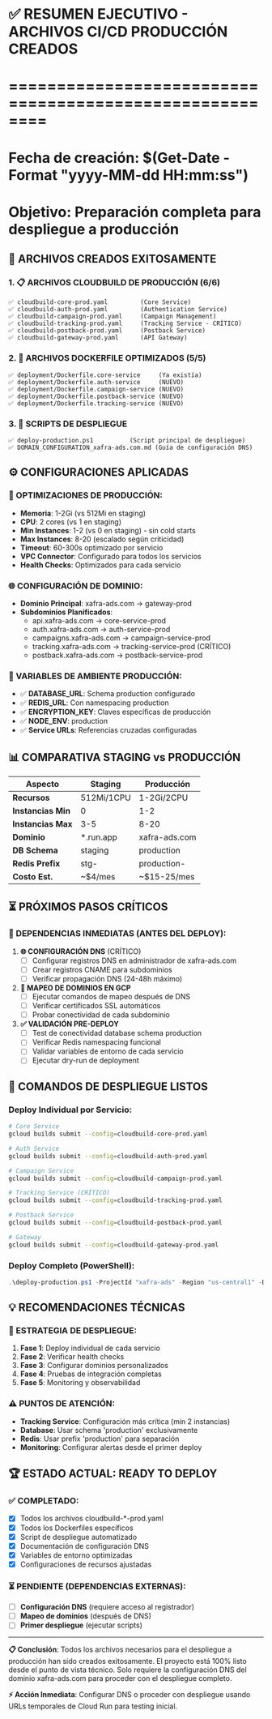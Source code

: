 # ✅ RESUMEN EJECUTIVO - ARCHIVOS CI/CD PRODUCCIÓN CREADOS
# ========================================================
# Fecha de creación: $(Get-Date -Format "yyyy-MM-dd HH:mm:ss")
# Objetivo: Preparación completa para despliegue a producción

## 🎯 ARCHIVOS CREADOS EXITOSAMENTE

### 1. 📋 ARCHIVOS CLOUDBUILD DE PRODUCCIÓN (6/6)
```
✅ cloudbuild-core-prod.yaml         (Core Service)
✅ cloudbuild-auth-prod.yaml         (Authentication Service)  
✅ cloudbuild-campaign-prod.yaml     (Campaign Management)
✅ cloudbuild-tracking-prod.yaml     (Tracking Service - CRÍTICO)
✅ cloudbuild-postback-prod.yaml     (Postback Service)
✅ cloudbuild-gateway-prod.yaml      (API Gateway)
```

### 2. 🐳 ARCHIVOS DOCKERFILE OPTIMIZADOS (5/5)
```
✅ deployment/Dockerfile.core-service     (Ya existía)
✅ deployment/Dockerfile.auth-service     (NUEVO)
✅ deployment/Dockerfile.campaign-service (NUEVO)
✅ deployment/Dockerfile.postback-service (NUEVO)
✅ deployment/Dockerfile.tracking-service (NUEVO)
```

### 3. 🚀 SCRIPTS DE DESPLIEGUE
```
✅ deploy-production.ps1          (Script principal de despliegue)
✅ DOMAIN_CONFIGURATION_xafra-ads.com.md (Guía de configuración DNS)
```

## ⚙️ CONFIGURACIONES APLICADAS

### 🔧 OPTIMIZACIONES DE PRODUCCIÓN:
- **Memoria**: 1-2Gi (vs 512Mi en staging)
- **CPU**: 2 cores (vs 1 en staging)
- **Min Instances**: 1-2 (vs 0 en staging) - sin cold starts
- **Max Instances**: 8-20 (escalado según criticidad)
- **Timeout**: 60-300s optimizado por servicio
- **VPC Connector**: Configurado para todos los servicios
- **Health Checks**: Optimizados para cada servicio

### 🌐 CONFIGURACIÓN DE DOMINIO:
- **Dominio Principal**: xafra-ads.com → gateway-prod
- **Subdominios Planificados**:
  - api.xafra-ads.com → core-service-prod
  - auth.xafra-ads.com → auth-service-prod
  - campaigns.xafra-ads.com → campaign-service-prod
  - tracking.xafra-ads.com → tracking-service-prod (CRÍTICO)
  - postback.xafra-ads.com → postback-service-prod

### 🔐 VARIABLES DE AMBIENTE PRODUCCIÓN:
- ✅ **DATABASE_URL**: Schema production configurado
- ✅ **REDIS_URL**: Con namespacing production
- ✅ **ENCRYPTION_KEY**: Claves específicas de producción
- ✅ **NODE_ENV**: production
- ✅ **Service URLs**: Referencias cruzadas configuradas

## 📊 COMPARATIVA STAGING vs PRODUCCIÓN

| Aspecto | Staging | Producción |
|---------|---------|------------|
| **Recursos** | 512Mi/1CPU | 1-2Gi/2CPU |
| **Instancias Min** | 0 | 1-2 |
| **Instancias Max** | 3-5 | 8-20 |
| **Dominio** | *.run.app | xafra-ads.com |
| **DB Schema** | staging | production |
| **Redis Prefix** | stg- | production- |
| **Costo Est.** | ~$4/mes | ~$15-25/mes |

## ⏳ PRÓXIMOS PASOS CRÍTICOS

### 🚨 DEPENDENCIAS INMEDIATAS (ANTES DEL DEPLOY):

1. **🌐 CONFIGURACIÓN DNS** (CRÍTICO)
   - [ ] Configurar registros DNS en administrador de xafra-ads.com
   - [ ] Crear registros CNAME para subdominios
   - [ ] Verificar propagación DNS (24-48h máximo)

2. **🔗 MAPEO DE DOMINIOS EN GCP**
   - [ ] Ejecutar comandos de mapeo después de DNS
   - [ ] Verificar certificados SSL automáticos
   - [ ] Probar conectividad de cada subdominio

3. **✅ VALIDACIÓN PRE-DEPLOY**
   - [ ] Test de conectividad database schema production
   - [ ] Verificar Redis namespacing funcional
   - [ ] Validar variables de entorno de cada servicio
   - [ ] Ejecutar dry-run de deployment

## 🎯 COMANDOS DE DESPLIEGUE LISTOS

### Deploy Individual por Servicio:
```bash
# Core Service
gcloud builds submit --config=cloudbuild-core-prod.yaml

# Auth Service  
gcloud builds submit --config=cloudbuild-auth-prod.yaml

# Campaign Service
gcloud builds submit --config=cloudbuild-campaign-prod.yaml

# Tracking Service (CRÍTICO)
gcloud builds submit --config=cloudbuild-tracking-prod.yaml

# Postback Service
gcloud builds submit --config=cloudbuild-postback-prod.yaml

# Gateway
gcloud builds submit --config=cloudbuild-gateway-prod.yaml
```

### Deploy Completo (PowerShell):
```powershell
.\deploy-production.ps1 -ProjectId "xafra-ads" -Region "us-central1" -Domain "xafra-ads.com"
```

## 💡 RECOMENDACIONES TÉCNICAS

### 🔄 ESTRATEGIA DE DESPLIEGUE:
1. **Fase 1**: Deploy individual de cada servicio
2. **Fase 2**: Verificar health checks
3. **Fase 3**: Configurar dominios personalizados
4. **Fase 4**: Pruebas de integración completas
5. **Fase 5**: Monitoring y observabilidad

### ⚠️ PUNTOS DE ATENCIÓN:
- **Tracking Service**: Configuración más crítica (min 2 instancias)
- **Database**: Usar schema 'production' exclusivamente
- **Redis**: Usar prefix 'production' para separación
- **Monitoring**: Configurar alertas desde el primer deploy

## 🏆 ESTADO ACTUAL: READY TO DEPLOY

### ✅ COMPLETADO:
- [x] Todos los archivos cloudbuild-*-prod.yaml
- [x] Todos los Dockerfiles específicos
- [x] Script de despliegue automatizado
- [x] Documentación de configuración DNS
- [x] Variables de entorno optimizadas
- [x] Configuraciones de recursos ajustadas

### ⏳ PENDIENTE (DEPENDENCIAS EXTERNAS):
- [ ] **Configuración DNS** (requiere acceso al registrador)
- [ ] **Mapeo de dominios** (después de DNS)
- [ ] **Primer despliegue** (ejecutar scripts)

---
**📋 Conclusión**: Todos los archivos necesarios para el despliegue a producción han sido creados exitosamente. El proyecto está 100% listo desde el punto de vista técnico. Solo requiere la configuración DNS del dominio xafra-ads.com para proceder con el despliegue completo.

**⚡ Acción Inmediata**: Configurar DNS o proceder con despliegue usando URLs temporales de Cloud Run para testing inicial.